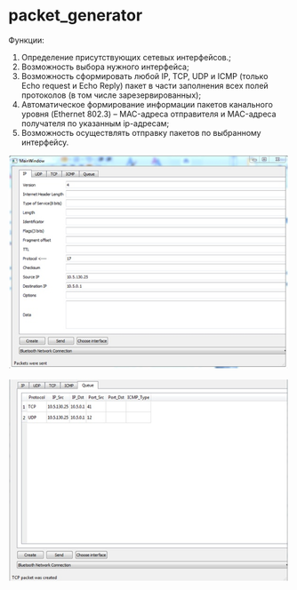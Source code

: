 # packet_generator
Функции:
1. Определение присутствующих сетевых интерфейсов.;
2. Возможность выбора нужного интерфейса;
3. Возможность сформировать любой IP, TCP, UDP и ICMP (только Echo request и Echo Reply) пакет в части
заполнения всех полей протоколов (в том числе зарезервированных);
4. Автоматическое формирование информации пакетов канального уровня (Ethernet 802.3) – MAC-адреса отправителя и MAC-адреса получателя по указанным ip-адресам;
5. Возможность осуществлять отправку пакетов по выбранному интерфейсу.

![alt text](1.jpg)

![alt text](2.jpg)
